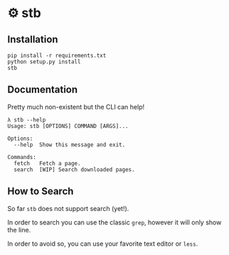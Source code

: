 # ⚙ stb

## Installation

```
pip install -r requirements.txt
python setup.py install
stb
```

## Documentation

Pretty much non-existent but the CLI can help!

```
λ stb --help
Usage: stb [OPTIONS] COMMAND [ARGS]...

Options:
  --help  Show this message and exit.

Commands:
  fetch   Fetch a page.
  search  [WIP] Search downloaded pages.
```

## How to Search

So far `stb` does not support search (yet!).

In order to search you can use the classic `grep`, however it will only show the line.

In order to avoid so, you can use your favorite text editor or `less`.